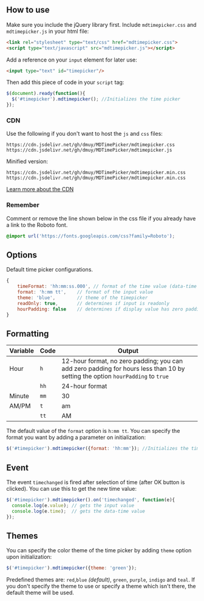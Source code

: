 ## How to use
Make sure you include the jQuery library first.
Include `mdtimepicker.css` and `mdtimepicker.js` in your html file:
```html
<link rel="stylesheet" type="text/css" href="mdtimepicker.css">
<script type="text/javascript" src="mdtimepicker.js"></script>
```

Add a reference on your `input` element for later use:
```html
<input type="text" id="timepicker"/>
```

Then add this piece of code in your `script` tag:
```javascript
$(document).ready(function(){
  $('#timepicker').mdtimepicker(); //Initializes the time picker
});
```

### CDN
Use the following if you don't want to host the `js` and `css` files:
```
https://cdn.jsdelivr.net/gh/dmuy/MDTimePicker/mdtimepicker.css
https://cdn.jsdelivr.net/gh/dmuy/MDTimePicker/mdtimepicker.js
```
Minified version:
```
https://cdn.jsdelivr.net/gh/dmuy/MDTimePicker/mdtimepicker.min.css
https://cdn.jsdelivr.net/gh/dmuy/MDTimePicker/mdtimepicker.min.css
```

[Learn more about the CDN](https://www.jsdelivr.com/features#gh)

### Remember
Comment or remove the line shown below in the css file if you already have a link to the Roboto font.
```css
@import url('https://fonts.googleapis.com/css?family=Roboto');
```

## Options
Default time picker configurations.
```javascript
{
    timeFormat: 'hh:mm:ss.000', // format of the time value (data-time attribute)
    format: 'h:mm tt',    // format of the input value
    theme: 'blue',        // theme of the timepicker
    readOnly: true,       // determines if input is readonly
    hourPadding: false    // determines if display value has zero padding for hour value less than 10 (i.e. 05:30 PM); 24-hour format has padding by default
}
```

## Formatting

| Variable      | Code         | Output  |
| ------------- |--------------|---------|
| Hour          | `h`          | 12-hour format, no zero padding; you can add zero padding for hours less than 10 by setting the option `hourPadding` to `true` |
|               | `hh`         | 24-hour format |
| Minute        | `mm`         | 30      |
| AM/PM         | `t`          | am      |
|               | `tt`         | AM      |

The default value of the `format` option is `h:mm tt`. You can specify the format you want by adding a parameter on initialization:
```javascript
$('#timepicker').mdtimepicker({format: 'hh:mm'}); //Initializes the time picker and uses the specified format (i.e. 23:30)
```

## Event
The event `timechanged` is fired after selection of time (after OK button is clicked).
You can use this to get the new time value:
```javascript
$('#timepicker').mdtimepicker().on('timechanged', function(e){
  console.log(e.value); // gets the input value
  console.log(e.time);  // gets the data-time value
});
```

## Themes
You can specify the color theme of the time picker by adding `theme` option upon initialization:
```javascript
$('#timepicker').mdtimepicker({theme: 'green'});
```
Predefined themes are: `red`,`blue` *(default)*, `green`, `purple`, `indigo` and `teal`.
If you don't specify the theme to use or specify a theme which isn't there, the default theme will be used.